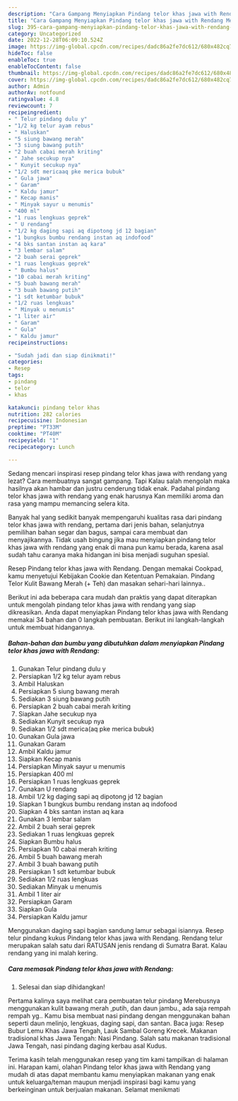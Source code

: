```yaml
---
description: "Cara Gampang Menyiapkan Pindang telor khas jawa with Rendang Menu Buat lebaran"
title: "Cara Gampang Menyiapkan Pindang telor khas jawa with Rendang Menu Buat lebaran"
slug: 395-cara-gampang-menyiapkan-pindang-telor-khas-jawa-with-rendang-menu-buat-lebaran
category: Uncategorized
date: 2022-12-28T06:09:10.524Z
image: https://img-global.cpcdn.com/recipes/dadc86a2fe7dc612/680x482cq70/pindang-telor-khas-jawa-with-rendang-foto-resep-utama.jpg
hideToc: false
enableToc: true
enableTocContent: false
thumbnail: https://img-global.cpcdn.com/recipes/dadc86a2fe7dc612/680x482cq70/pindang-telor-khas-jawa-with-rendang-foto-resep-utama.jpg
cover: https://img-global.cpcdn.com/recipes/dadc86a2fe7dc612/680x482cq70/pindang-telor-khas-jawa-with-rendang-foto-resep-utama.jpg
author: Admin
authorAv: notfound
ratingvalue: 4.8
reviewcount: 7
recipeingredient:
- " Telur pindang dulu y"
- "1/2 kg telur ayam rebus"
- " Haluskan"
- "5 siung bawang merah"
- "3 siung bawang putih"
- "2 buah cabai merah kriting"
- " Jahe secukup nya"
- " Kunyit secukup nya"
- "1/2 sdt mericaaq pke merica bubuk"
- " Gula jawa"
- " Garam"
- " Kaldu jamur"
- " Kecap manis"
- " Minyak sayur u menumis"
- "400 ml"
- "1 ruas lengkuas geprek"
- " U rendang"
- "1/2 kg daging sapi aq dipotong jd 12 bagian"
- "1 bungkus bumbu rendang instan aq indofood"
- "4 bks santan instan aq kara"
- "3 lembar salam"
- "2 buah serai geprek"
- "1 ruas lengkuas geprek"
- " Bumbu halus"
- "10 cabai merah kriting"
- "5 buah bawang merah"
- "3 buah bawang putih"
- "1 sdt ketumbar bubuk"
- "1/2 ruas lengkuas"
- " Minyak u menumis"
- "1 liter air"
- " Garam"
- " Gula"
- " Kaldu jamur"
recipeinstructions:

- "Sudah jadi dan siap dinikmati!"
categories:
- Resep
tags:
- pindang
- telor
- khas

katakunci: pindang telor khas 
nutrition: 282 calories
recipecuisine: Indonesian
preptime: "PT33M"
cooktime: "PT40M"
recipeyield: "1"
recipecategory: Lunch

---
```



Sedang mencari inspirasi resep pindang telor khas jawa with rendang yang lezat? Cara membuatnya sangat gampang. Tapi Kalau salah mengolah maka hasilnya akan hambar dan justru cenderung tidak enak. Padahal pindang telor khas jawa with rendang yang enak harusnya Kan memiliki aroma dan rasa yang mampu memancing selera kita.


Banyak hal yang sedikit banyak mempengaruhi kualitas rasa dari pindang telor khas jawa with rendang, pertama dari jenis bahan, selanjutnya pemilihan bahan segar dan bagus, sampai cara membuat dan menyajikannya. Tidak usah bingung jika mau menyiapkan pindang telor khas jawa with rendang yang enak di mana pun kamu berada, karena asal sudah tahu caranya maka hidangan ini bisa menjadi suguhan spesial.

Resep Pindang telor khas jawa with Rendang. Dengan memakai Cookpad, kamu menyetujui Kebijakan Cookie dan Ketentuan Pemakaian. Pindang Telor Kulit Bawang Merah (+ Teh) dan masakan sehari-hari lainnya..


Berikut ini ada beberapa cara mudah dan praktis yang dapat diterapkan untuk mengolah pindang telor khas jawa with rendang yang siap dikreasikan. Anda dapat menyiapkan Pindang telor khas jawa with Rendang memakai 34 bahan dan 0 langkah pembuatan. Berikut ini langkah-langkah untuk membuat hidangannya.

<!--inarticleads1-->

##### Bahan-bahan dan bumbu yang dibutuhkan dalam menyiapkan Pindang telor khas jawa with Rendang:

1. Gunakan  Telur pindang dulu y
1. Persiapkan 1/2 kg telur ayam rebus
1. Ambil  Haluskan
1. Persiapkan 5 siung bawang merah
1. Sediakan 3 siung bawang putih
1. Persiapkan 2 buah cabai merah kriting
1. Siapkan  Jahe secukup nya
1. Sediakan  Kunyit secukup nya
1. Sediakan 1/2 sdt merica(aq pke merica bubuk)
1. Gunakan  Gula jawa
1. Gunakan  Garam
1. Ambil  Kaldu jamur
1. Siapkan  Kecap manis
1. Persiapkan  Minyak sayur u menumis
1. Persiapkan 400 ml
1. Persiapkan 1 ruas lengkuas geprek
1. Gunakan  U rendang
1. Ambil 1/2 kg daging sapi aq dipotong jd 12 bagian
1. Siapkan 1 bungkus bumbu rendang instan aq indofood
1. Siapkan 4 bks santan instan aq kara
1. Gunakan 3 lembar salam
1. Ambil 2 buah serai geprek
1. Sediakan 1 ruas lengkuas geprek
1. Siapkan  Bumbu halus
1. Persiapkan 10 cabai merah kriting
1. Ambil 5 buah bawang merah
1. Ambil 3 buah bawang putih
1. Persiapkan 1 sdt ketumbar bubuk
1. Sediakan 1/2 ruas lengkuas
1. Sediakan  Minyak u menumis
1. Ambil 1 liter air
1. Persiapkan  Garam
1. Siapkan  Gula
1. Persiapkan  Kaldu jamur


Menggunakan daging sapi bagian sandung lamur sebagai isiannya. Resep telur pindang kukus Pindang telor khas jawa with Rendang. Rendang telur merupakan salah satu dari RATUSAN jenis rendang di Sumatra Barat. Kalau rendang yang ini malah kering. 

<!--inarticleads2-->

##### Cara memasak Pindang telor khas jawa with Rendang:


1. Selesai dan siap dihidangkan!

Pertama kalinya saya melihat cara pembuatan telur pindang Merebusnya menggunakan kulit bawang merah ,putih, dan daun jambu., ada saja rempah rempah yg.. Kamu bisa membuat nasi pindang dengan menggunakan bahan seperti daun melinjo, lengkuas, daging sapi, dan santan. Baca juga: Resep Bubur Lemu Khas Jawa Tengah, Lauk Sambal Goreng Krecek. Makanan tradisional khas Jawa Tengah: Nasi Pindang. Salah satu makanan tradisional Jawa Tengah, nasi pindang daging kerbau asal Kudus. 

Terima kasih telah menggunakan resep yang tim kami tampilkan di halaman ini. Harapan kami, olahan Pindang telor khas jawa with Rendang yang mudah di atas dapat membantu kamu menyiapkan makanan yang enak untuk keluarga/teman maupun menjadi inspirasi bagi kamu yang berkeinginan untuk berjualan makanan. Selamat menikmati
